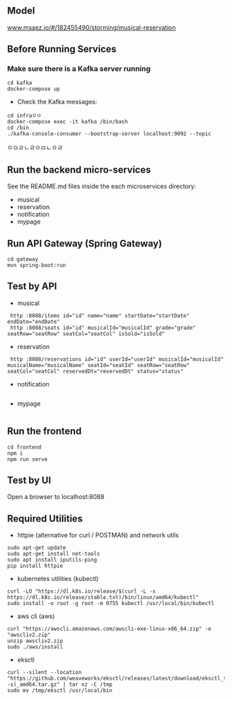 # 

## Model
www.msaez.io/#/182455490/storming/musical-reservation

## Before Running Services
### Make sure there is a Kafka server running
```
cd kafka
docker-compose up
```
- Check the Kafka messages:
```?dfasdfas
cd infraㅇㅇ
docker-compose exec -it kafka /bin/bash
cd /bin
./kafka-console-consumer --bootstrap-server localhost:9092 --topic
```
ㅇㅁㄹㄴㄹㅇㅁㄴㅇㄹ
## Run the backend micro-services
See the README.md files inside the each microservices directory:

- musical
- reservation
- notification
- mypage


## Run API Gateway (Spring Gateway)
```
cd gateway
mvn spring-boot:run
```

## Test by API
- musical
```
 http :8088/items id="id" name="name" startDate="startDate" endDate="endDate" 
 http :8088/seats id="id" musicalId="musicalId" grade="grade" seatRow="seatRow" seatCol="seatCol" isSold="isSold" 
```
- reservation
```
 http :8088/reservations id="id" userId="userId" musicalId="musicalId" musicalName="musicalName" seatId="seatId" seatRow="seatRow" seatCol="seatCol" reservedDt="reservedDt" status="status" 
```
- notification
```
```
- mypage
```
```


## Run the frontend
```
cd frontend
npm i
npm run serve
```

## Test by UI
Open a browser to localhost:8088

## Required Utilities

- httpie (alternative for curl / POSTMAN) and network utils
```
sudo apt-get update
sudo apt-get install net-tools
sudo apt install iputils-ping
pip install httpie
```

- kubernetes utilities (kubectl)
```
curl -LO "https://dl.k8s.io/release/$(curl -L -s https://dl.k8s.io/release/stable.txt)/bin/linux/amd64/kubectl"
sudo install -o root -g root -m 0755 kubectl /usr/local/bin/kubectl
```

- aws cli (aws)
```
curl "https://awscli.amazonaws.com/awscli-exe-linux-x86_64.zip" -o "awscliv2.zip"
unzip awscliv2.zip
sudo ./aws/install
```

- eksctl 
```
curl --silent --location "https://github.com/weaveworks/eksctl/releases/latest/download/eksctl_$(uname -s)_amd64.tar.gz" | tar xz -C /tmp
sudo mv /tmp/eksctl /usr/local/bin
```

